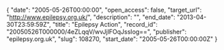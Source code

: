 {
  "date": "2005-05-26T00:00:00", 
  "open_access": false, 
  "target_url": "http://www.epilepsy.org.uk/", 
  "description": "", 
  "end_date": "2013-04-30T23:59:59Z", 
  "title": "Epilepsy Action", 
  "record_id": "20050526T000000/4eZLqqV/wvJjlFOqJssIog==", 
  "publisher": "epilepsy.org.uk", 
  "slug": 108270, 
  "start_date": "2005-05-26T00:00:00Z"
}

